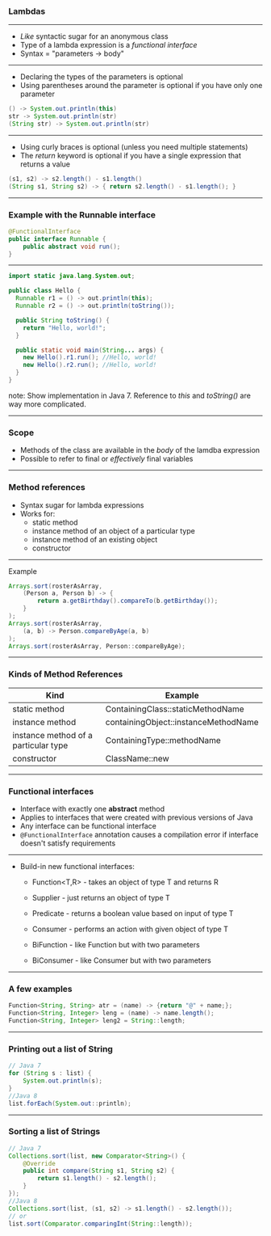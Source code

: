 ### Lambdas

---

* _Like_ syntactic sugar for an anonymous class
* Type of a lambda expression is a _functional interface_
* Syntax = "parameters -> body"

---

* Declaring the types of the parameters is optional
* Using parentheses around the parameter is optional if you have only one parameter

```java
() -> System.out.println(this)
str -> System.out.println(str)
(String str) -> System.out.println(str)
```

---

* Using curly braces is optional (unless you need multiple statements)
* The _return_ keyword is optional if you have a single expression that returns a value

```java
(s1, s2) -> s2.length() - s1.length()
(String s1, String s2) -> { return s2.length() - s1.length(); }
```

---

### Example with the Runnable interface
```java
@FunctionalInterface
public interface Runnable {
    public abstract void run();
}
```

---

```java
import static java.lang.System.out;

public class Hello {
  Runnable r1 = () -> out.println(this);
  Runnable r2 = () -> out.println(toString());

  public String toString() {
    return "Hello, world!";
  }

  public static void main(String... args) {
    new Hello().r1.run(); //Hello, world!
    new Hello().r2.run(); //Hello, world!
  }
}
```

note: Show implementation in Java 7. Reference to _this_ and _toString()_ are way more complicated.

---

### Scope
* Methods of the class are available in the _body_ of the lamdba expression
* Possible to refer to final or _effectively_ final variables

---

### Method references

* Syntax sugar for lambda expressions
* Works for:
  * static method
  * instance method of an object of a particular type
  * instance method of an existing object
  * constructor

---

Example

```java
Arrays.sort(rosterAsArray,
    (Person a, Person b) -> {
        return a.getBirthday().compareTo(b.getBirthday());
    }
);
Arrays.sort(rosterAsArray,
    (a, b) -> Person.compareByAge(a, b)
);
Arrays.sort(rosterAsArray, Person::compareByAge);
```

---

### Kinds of Method References

| Kind                                 | Example                              |
| ------------------------------------ | ------------------------------------ |
| static method                        | ContainingClass::staticMethodName    |
| instance method                      | containingObject::instanceMethodName |
| instance method of a particular type | ContainingType::methodName           |
| constructor                          | ClassName::new                       |

---

### Functional interfaces

* Interface with exactly one **abstract** method
* Applies to interfaces that were created with previous versions of Java
* Any interface can be functional interface
* `@FunctionalInterface` annotation causes a compilation error if interface doesn't satisfy requirements

---

* Build-in new functional interfaces:
  * Function<T,R> - takes an object of type T and returns R

  * Supplier<T> - just returns an object of type T

  * Predicate<T> - returns a boolean value based on input of type T

  * Consumer<T> - performs an action with given object of type T

  * BiFunction - like Function but with two parameters

  * BiConsumer - like Consumer but with two parameters

---

### A few examples

```java
Function<String, String> atr = (name) -> {return "@" + name;};
Function<String, Integer> leng = (name) -> name.length();
Function<String, Integer> leng2 = String::length;
```
---

### Printing out a list of String

```java
// Java 7
for (String s : list) {
    System.out.println(s);
}
//Java 8
list.forEach(System.out::println);
```

---

### Sorting a list of Strings
```java
// Java 7
Collections.sort(list, new Comparator<String>() {
    @Override
    public int compare(String s1, String s2) {
        return s1.length() - s2.length();
    }
});
//Java 8
Collections.sort(list, (s1, s2) -> s1.length() - s2.length());
// or
list.sort(Comparator.comparingInt(String::length));
```